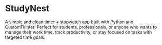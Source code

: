 # StudyNest
 A simple and clean timer + stopwatch app built with Python and CustomTkinter. Perfect for students, professionals, or anyone who wants to manage their work time, track productivity, or stay focused on tasks with targeted time goals.
